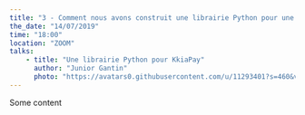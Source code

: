 ```yaml
---
title: "3 - Comment nous avons construit une librairie Python pour une de passerelle de paiement"
the_date: "14/07/2019"
time: "18:00"
location: "ZOOM"
talks:
    - title: "Une librairie Python pour KkiaPay"
      author: "Junior Gantin"
      photo: "https://avatars0.githubusercontent.com/u/11293401?s=460&v=4"
---
```


Some content